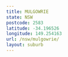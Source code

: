 ```yaml
---
title: MULGOWRIE
state: NSW
postcode: 2583
latitude: -34.196526
longitude: 149.254163
url: /nsw/mulgowrie/
layout: suburb
---
```

